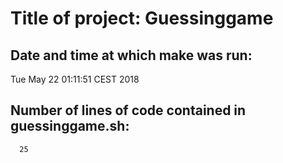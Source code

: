 # Title of project: Guessinggame
## Date and time at which make was run:
Tue May 22 01:11:51 CEST 2018
## Number of lines of code contained in guessinggame.sh:
      25
